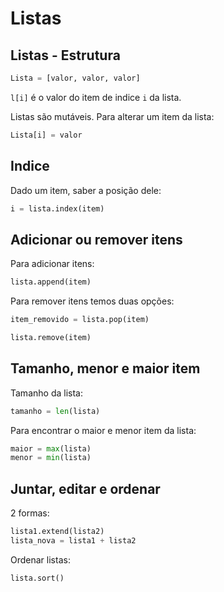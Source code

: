 # Listas

## Listas - Estrutura

```python
Lista = [valor, valor, valor]
```

`l[i]` é o valor do item de indice `i` da lista.

Listas são mutáveis. Para alterar um item  da lista:

```python
Lista[i] = valor
```

## Indice

Dado um item, saber a posição dele:

```python
i = lista.index(item)
```

## Adicionar ou remover itens

Para adicionar itens:

```python
lista.append(item)
```

Para remover itens temos duas opções:

```python
item_removido = lista.pop(item)

lista.remove(item)
```

## Tamanho, menor e maior item

Tamanho da lista:

```python
tamanho = len(lista)
```

Para encontrar o maior e menor item da lista:

```python
maior = max(lista)
menor = min(lista) 
```

## Juntar, editar e ordenar

2 formas:

```python
lista1.extend(lista2)
lista_nova = lista1 + lista2
```

Ordenar listas:

```python
lista.sort()
```
